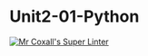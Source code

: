 # Unit2-01-Python

[![Mr Coxall's Super Linter](https://github.com/ICS3U-C-Programming-AnastasiaFP/workflows/Mr%20Coxall's%20Super%20Linter/badge.svg)](https://github.com/ICS3U-C-Programming-AnastasiaFP/actions/)
